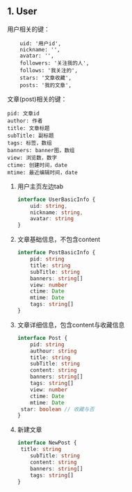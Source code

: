 ## 1. User

用户相关的键：

```
	uid: '用户id',
	nickname: '',
	avatar: '',
    followers: '关注我的人',
    follows: '我关注的',
    stars: '文章收藏',
    posts: '我的文章',
```

文章(post)相关的键：

```
pid: 文章id
author: 作者
title: 文章标题
subTitle: 副标题
tags: 标签，数组
banners: banner图，数组
view: 浏览数，数字
ctime: 创建时间，date
mtime: 最近编辑时间，date
```



1. 用户主页左边tab

   ```ts
   interface UserBasicInfo {
       uid: string,
       nickname: string,
       avatar: string
   }
   ```

2. 文章基础信息，不包含content

   ```ts
   interface PostBasicInfo {
       pid: string
       title: string
       subTitle: string
       banners: string[]
       view: number
       ctime: Date
       mtime: Date
       tags: string[]
   }
   ```

3. 文章详细信息，包含content与收藏信息

   ```ts
   interface Post {
       pid: string
       authour: string
       title: string
       subTitle: string
       content: string
       banners: string[]
       tags: string[]
       view: number
       ctime: Date
       mtime: Date
    star: boolean // 收藏与否
   }
   ```
   
4. 新建文章

   ```ts
   interface NewPost {
   	title: string
       subTitle: string
       content: string
       banners: string[]
       tags: string[]
   }
   ```

   